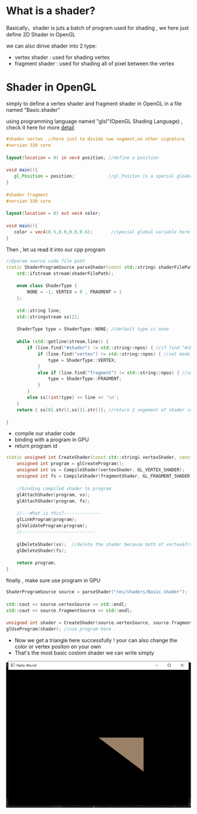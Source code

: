 # What is a shader?

Basically，shader is juts a batch of program used for shading , we here just define 2D Shader in OpenGL

we can also dirive shader into 2 type:

- vertex shader : used for shading vertex
- fragment shader : used for shading all of pixel between the vertex

# Shader in OpenGL

simply to define a vertex shader and fragment shader in OpenGL in a file named "Basic.shader"

using programming language named "glsl"(OpenGL Shading Language) , check it here for more [detail](https://en.wikipedia.org/wiki/OpenGL_Shading_Language)

```glsl
#shader vertex  //here just to divide two segment,no other signature
#version 330 core

layout(location = 0) in vec4 position; //define a position

void main(){
   gl_Position = position;             //gl_Positon is a special gloabal variable here
}

#shader fragment
#version 330 core

layout(location = 0) out vec4 color;  

void main(){
   color = vec4(0.5,0.0,0.0,0.6);       //special global variable here too
}

```

Then , let us read it into our cpp program

```cpp
//@param source code file path 
static ShaderProgramSource parseShader(const std::string& shaderFilePath) { //parse file into string
    std::ifstream stream(shaderFilePath);
    
    enum class ShaderType {
        NONE = -1, VERTEX = 0 , FRAGMENT = 1
    };

    std::string line;
    std::stringstream ss[2];

    ShaderType type = ShaderType::NONE; //default type is none

    while (std::getline(stream,line)) {
        if (line.find("#shader") != std::string::npos) { //if find "#shader"
            if (line.find("vertex") != std::string::npos) { //set mode to vertex
                type = ShaderType::VERTEX;
            }
            else if (line.find("fragment") != std::string::npos) { //set mode to fragment
                type = ShaderType::FRAGMENT;
            }
        }
        else ss[(int)type] << line << '\n';
    }
    return { ss[0].str(),ss[1].str()}; //return 2 segement of shader source

}
```

- compile our shader code 
- binding with a program in GPU
- return program id

```cpp
static unsigned int CreateShader(const std::string& vertexShader, const std::string& fragmentShader) {
    unsigned int program = glCreateProgram();
    unsigned int vs = CompileShader(vertexShader, GL_VERTEX_SHADER);
    unsigned int fs = CompileShader(fragmentShader, GL_FRAGMENT_SHADER);
    
    //binding compiled shader to program
    glAttachShader(program, vs);
    glAttachShader(program, fs);

    //---What is this?--------------
    glLinkProgram(program);
    glValidateProgram(program);
    //----------------------------

    glDeleteShader(vs);  //delete the shader because both of vertex&fragmentShader are binding into our program
    glDeleteShader(fs);

    return program;
}
```

finally , make sure use program in GPU

```cpp
ShaderProgramSource source = parseShader("res/shaders/Basic.shader");

std::cout << source.vertexSource << std::endl;
std::cout << source.fragmentSource << std::endl;

unsigned int shader = CreateShader(source.vertexSource, source.fragmentSource);
glUseProgram(shader); //use program here
```

- Now we get a triangle here successfully !  your can also change the color or vertex positon on your own
- That's the most basic costom shader we can write simply

![image-20200320000727462](README/image-20200320000727462.png)

